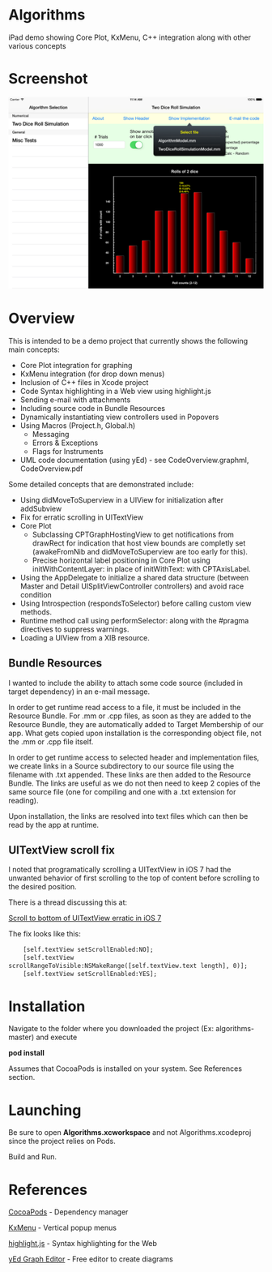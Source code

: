 # Algorithms

iPad demo showing Core Plot, KxMenu, C++ integration along with other various concepts


# Screenshot

![example img](screenshot/example1.png?raw=true)


# Overview 

This is intended to be a demo project that currently shows the following main concepts:

- Core Plot integration for graphing
- KxMenu integration (for drop down menus)
- Inclusion of C++ files in Xcode project
- Code Syntax highlighting in a Web view using highlight.js
- Sending e-mail with attachments
- Including source code in Bundle Resources
- Dynamically instantiating view controllers used in Popovers
- Using Macros (Project.h, Global.h)
  - Messaging
  - Errors & Exceptions
  - Flags for Instruments
- UML code documentation (using yEd) - see CodeOverview.graphml, CodeOverview.pdf

Some detailed concepts that are demonstrated include:

- Using didMoveToSuperview in a UIView for initialization after addSubview
- Fix for erratic scrolling in UITextView
- Core Plot
  - Subclassing CPTGraphHostingView to get notifications from drawRect for indication that host view bounds are completly set (awakeFromNib and didMoveToSuperview are too early for this).
  - Precise horizontal label positioning in Core Plot using initWithContentLayer: in place of initWithText: with CPTAxisLabel.
- Using the AppDelegate to initialize a shared data structure (between Master and Detail UISplitViewController controllers) and avoid race condition
- Using Introspection (respondsToSelector) before calling custom view methods.
- Runtime method call using performSelector: along with the #pragma directives to suppress warnings.
- Loading a UIView from a XIB resource.


## Bundle Resources

I wanted to include the ability to attach some code source (included in target dependency) in 
an e-mail message.  

In order to get runtime read access to a file, it must be included in the Resource Bundle.
For .mm or .cpp files, as soon as they are added to the Resource Bundle, they are automatically added
to Target Membership of our app.   What gets copied upon installation
is the corresponding object file, not the .mm or .cpp file itself.

In order to get runtime access to selected header and implementation files, we create links in
a Source subdirectory to our source file using the filename with .txt appended.  These links are then
added to the Resource Bundle.  The links are useful as we do not then need to keep 2 copies
of the same source file (one for compiling and one with a .txt extension for reading).

Upon installation, the links are resolved into text files which
can then be read by the app at runtime.


## UITextView scroll fix

I noted that programatically scrolling a UITextView in iOS 7 had the unwanted behavior of first scrolling
to the top of content before scrolling to the desired position.

There is a thread discussing this at:

[Scroll to bottom of UITextView erratic in iOS 7](http://stackoverflow.com/questions/19124037/scroll-to-bottom-of-uitextview-erratic-in-ios-7)

The fix looks like this:

```
    [self.textView setScrollEnabled:NO];
    [self.textView scrollRangeToVisible:NSMakeRange([self.textView.text length], 0)];
    [self.textView setScrollEnabled:YES];
```



# Installation

Navigate to the folder where you downloaded the project (Ex: algorithms-master) and execute 

**pod install**

Assumes that CocoaPods is installed on your system.  See References section.



# Launching

Be sure to open **Algorithms.xcworkspace** and not Algorithms.xcodeproj since the project relies on Pods.

Build and Run.



# References

[CocoaPods](http://cocoapods.org) - Dependency manager

[KxMenu](https://github.com/kolyvan/kxmenu) - Vertical popup menus 

[highlight.js](https://highlightjs.org) - Syntax highlighting for the Web

[yEd Graph Editor](http://www.yworks.com/en/products_yed_about.html) - Free editor to create diagrams



